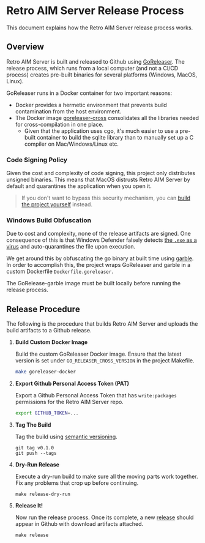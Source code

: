 # Retro AIM Server Release Process

This document explains how the Retro AIM Server release process works.

## Overview

Retro AIM Server is built and released to Github using [GoReleaser](https://goreleaser.com/). The release process, which
runs from a local computer (and not a CI/CD process) creates pre-built binaries for several platforms (Windows, MacOS,
Linux).

GoReleaser runs in a Docker container for two important reasons:

- Docker provides a hermetic environment that prevents build contamination from the host environment.
- The Docker image [goreleaser-cross](https://github.com/goreleaser/goreleaser-cross) consolidates all the libraries
  needed for cross-compilation in one place.
    - Given that the application uses cgo, it's much easier to use a pre-built container to build the sqlite library
      than to manually set up a C compiler on Mac/Windows/Linux etc.

### Code Signing Policy

Given the cost and complexity of code signing, this project only distributes unsigned binaries. This means that
MacOS distrusts Retro AIM Server by default and quarantines the application when you open it.
> If you don't want to bypass this security mechanism, you can [build the project yourself](./building) instead.

### Windows Build Obfuscation

Due to cost and complexity, none of the release artifacts are signed. One consequence of this is that Windows Defender
falsely detects [the `.exe` as a virus](https://go.dev/doc/faq#virus) and auto-quarantines the file upon execution.

We get around this by obfuscating the go binary at built time using [garble](https://github.com/burrowers/garble). In
order to accomplish this, the project wraps GoReleaser and garble in a custom Dockerfile `Dockerfile.goreleaser`.

The GoRelease-garble image must be built locally before running the release process.

## Release Procedure

The following is the procedure that builds Retro AIM Server and uploads the build artifacts to a Github release.

1. **Build Custom Docker Image**

   Build the custom GoReleaser Docker image. Ensure that the latest version is set under `GO_RELEASER_CROSS_VERSION` in
   the project Makefile.

    ```sh
    make goreleaser-docker
    ```

2. **Export Github Personal Access Token (PAT)**

   Export a Github Personal Access Token that has `write:packages` permissions for the Retro AIM Server repo.

    ```sh
    export GITHUB_TOKEN=...
    ```

3. **Tag The Build**

   Tag the build using [semantic versioning](https://semver.org/).
    ```shell
    git tag v0.1.0
    git push --tags
    ```

4. **Dry-Run Release**

   Execute a dry-run build to make sure all the moving parts work together. Fix any problems that crop up before
   continuing.

    ```shell
   make release-dry-run
    ```

5. **Release It!**

   Now run the release process. Once its complete, a new [release](https://github.com/mk6i/retro-aim-server/releases)
   should appear in Github with download artifacts attached.

    ```shell
   make release
    ```